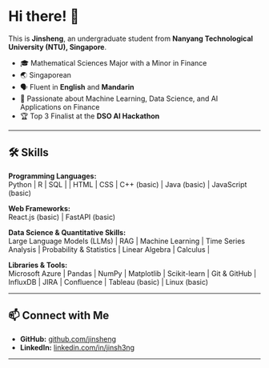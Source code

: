 # Hi there! 👋

This is **Jinsheng**, an undergraduate student from **Nanyang Technological University (NTU), Singapore**.

- 🎓 Mathematical Sciences Major with a Minor in Finance  
- 🌏 Singaporean 
- 🗣️ Fluent in **English** and **Mandarin**  
- 🤖 Passionate about Machine Learning, Data Science, and AI Applications on Finance
- 🏆 Top 3 Finalist at the **DSO AI Hackathon** 

---

## 🛠️ Skills

**Programming Languages:**  
Python | R | SQL | | HTML | CSS | C++ (basic) | Java (basic) | JavaScript (basic)

**Web Frameworks:**  
React.js (basic) | FastAPI (basic)  

**Data Science & Quantitative Skills:**  
Large Language Models (LLMs) | RAG | Machine Learning | Time Series Analysis | Probability & Statistics | Linear Algebra | Calculus | 

**Libraries & Tools:**  
Microsoft Azure | Pandas | NumPy | Matplotlib | Scikit-learn | Git & GitHub | InfluxDB | JIRA | Confluence | Tableau (basic) | Linux (basic)    


---

## 📫 Connect with Me

- **GitHub:** [github.com/jinsheng](https://github.com/)   
- **LinkedIn:** [linkedin.com/in/jinsh3ng](https://www.linkedin.com/in/jinsh3ng/)

---
